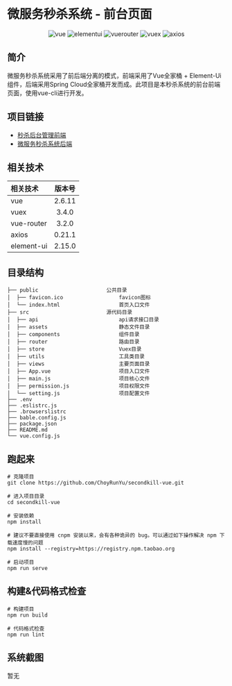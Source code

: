 # 微服务秒杀系统 - 前台页面

<p align="center"> 
 <img src="https://img.shields.io/badge/Vue%20-2.6.11-green.svg" alt="vue"/>
 <img src="https://img.shields.io/badge/Element%20Ui%20-2.15.0-blue.svg" alt="elementui"/>
 <img src="https://img.shields.io/badge/Vue%20Router%20-3.2.0-blue.svg" alt="vuerouter"/>
 <img src="https://img.shields.io/badge/Vuex-3.4.0-green.svg" alt="vuex">
 <img src="https://img.shields.io/badge/Axios-0.21.1-blue.svg" alt="axios">
</p>


## 简介

微服务秒杀系统采用了前后端分离的模式，前端采用了Vue全家桶 + Element-Ui组件，后端采用Spring Cloud全家桶开发而成。此项目是本秒杀系统的前台前端页面，使用vue-cli进行开发。


## 项目链接

- [秒杀后台管理前端](https://github.com/ChoyRunYu/secondkill-admin)
- [微服务秒杀系统后端](https://github.com/ChoyRunYu/secondkill)

## 相关技术

| 相关技术   | 版本号 |
| :--------- | :----: |
| vue        | 2.6.11 |
| vuex       | 3.4.0  |
| vue-router | 3.2.0  |
| axios      | 0.21.1 |
| element-ui | 2.15.0 |

## 目录结构

```
├── public						公共目录
│  ├── favicon.ico					favicon图标
│  └── index.html					首页入口文件
├── src							源代码目录
│  ├── api							api请求接口目录
│  ├── assets						静态文件目录
│  ├── components					组件目录
│  ├── router						路由目录
│  ├── store						Vuex目录
│  ├── utils						工具类目录
│  ├── views						主要页面目录
│  ├── App.vue						项目入口文件
│  ├── main.js						项目核心文件
│  ├── permission.js				项目权限文件
│  └── setting.js					项目配置文件
├── .env
├── .eslistrc.js
├── .browserslistrc
├── bable.config.js
├── package.json
├── README.md
└── vue.config.js
```

## 跑起来

```
# 克隆项目
git clone https://github.com/ChoyRunYu/secondkill-vue.git

# 进入项目目录
cd secondkill-vue

# 安装依赖
npm install

# 建议不要直接使用 cnpm 安装以来，会有各种诡异的 bug。可以通过如下操作解决 npm 下载速度慢的问题
npm install --registry=https://registry.npm.taobao.org

# 启动项目
npm run serve
```

## 构建&代码格式检查

```
# 构建项目
npm run build

# 代码格式检查
npm run lint
```

## 系统截图

暂无
